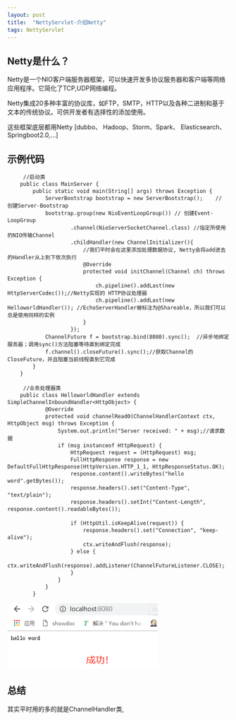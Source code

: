 ```yaml
---
layout: post
title:  "NettyServlet-介绍Netty"
tags: NettyServlet
---
```


## Netty是什么？

Netty是一个NIO客户端服务器框架，可以快速开发多协议服务器和客户端等网络应用程序。它简化了TCP,UDP网络编程。

Netty集成20多种丰富的协议库，如FTP，SMTP，HTTP以及各种二进制和基于文本的传统协议。可供开发者有选择性的添加使用。

这些框架底层都用Netty [dubbo、 Hadoop、Storm、Spark、 Elasticsearch、Springboot2.0,...] 

## 示例代码    
             
         //启动类
        public class MainServer {
            public static void main(String[] args) throws Exception {
                ServerBootstrap bootstrap = new ServerBootstrap();    // 创建Server-Bootstrap
                bootstrap.group(new NioEventLoopGroup()) // 创建Event-LoopGroup
                        .channel(NioServerSocketChannel.class) //指定所使用的NIO传输Channel
                        .childHandler(new ChannelInitializer(){
                            //我们平时会在这里添加处理数据协议, Netty会将add进去的Handler从上到下依次执行
                            @Override
                            protected void initChannel(Channel ch) throws Exception {
                                ch.pipeline().addLast(new HttpServerCodec());//Netty实现的 HTTP协议处理器
                                ch.pipeline().addLast(new HelloworldHandler()); //EchoServerHandler被标注为@Shareable，所以我们可以总是使用同样的实例
                            }
                        });
                ChannelFuture f = bootstrap.bind(8080).sync();  //异步地绑定服务器；调用sync()方法阻塞等待直到绑定完成
                f.channel().closeFuture().sync();//获取Channel的CloseFuture，并且阻塞当前线程直到它完成
            }
        }
        
         //业务处理器类
        public class HelloworldHandler extends SimpleChannelInboundHandler<HttpObject> {
                @Override
                protected void channelRead0(ChannelHandlerContext ctx, HttpObject msg) throws Exception {
                    System.out.println("Server received: " + msg);//请求数据
                    if (msg instanceof HttpRequest) {
                        HttpRequest request = (HttpRequest) msg;
                        FullHttpResponse response = new DefaultFullHttpResponse(HttpVersion.HTTP_1_1, HttpResponseStatus.OK);
                        response.content().writeBytes("hello word".getBytes());
                        response.headers().set("Content-Type", "text/plain");
                        response.headers().setInt("Content-Length", response.content().readableBytes());
        
                        if (HttpUtil.isKeepAlive(request)) {
                            response.headers().set("Connection", "keep-alive");
                            ctx.writeAndFlush(response);
                        } else {
                            ctx.writeAndFlush(response).addListener(ChannelFutureListener.CLOSE);
                        }
                    }
                }
            }

        
![](../images/postimg/nettyhallowoldsuccess.jpg)

## 总结
其实平时用的多的就是ChannelHandler类, 
